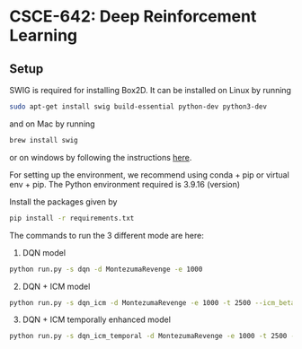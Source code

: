 # CSCE-642: Deep Reinforcement Learning

## Setup

SWIG is required for installing Box2D. It can be installed on Linux by running 
```bash
sudo apt-get install swig build-essential python-dev python3-dev
```
and on Mac by running
```bash
brew install swig
```
or on windows by following the instructions [here](https://open-box.readthedocs.io/en/latest/installation/install_swig.html).

For setting up the environment, we recommend using conda + pip or virtual env + pip. The Python environment required is 3.9.16 (version)

 Install the packages given by
```bash
pip install -r requirements.txt
```

The commands to run the 3 different mode are here:
1) DQN model
```bash
python run.py -s dqn -d MontezumaRevenge -e 1000
```

2) DQN + ICM model
```bash
python run.py -s dqn_icm -d MontezumaRevenge -e 1000 -t 2500 --icm_beta 0.2 --icm_eta 0.01
```
3) DQN + ICM temporally enhanced model
```bash
python run.py -s dqn_icm_temporal -d MontezumaRevenge -e 1000 -t 2500 --icm_beta 0.2 --icm_eta 0.01
```

